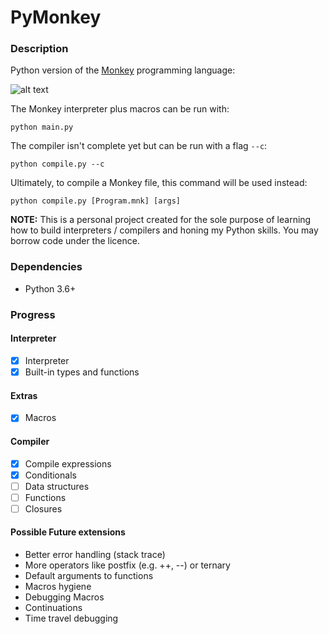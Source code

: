 # PyMonkey

### Description

Python version of the [Monkey](https://interpreterbook.com/#the-monkey-programming-language) programming language:

![alt text](https://interpreterbook.com/img/monkey_logo-d5171d15.png "Official Logo")

The Monkey interpreter plus macros can be run with:

`python main.py`

The compiler isn't complete yet but can be run with a flag `--c`:

`python compile.py --c`

Ultimately, to compile a Monkey file, this command will be used instead:

`python compile.py [Program.mnk] [args]`

**NOTE:** This is a personal project created for the sole purpose of learning how to build interpreters / compilers and honing my Python skills. You may borrow code under the licence.

### Dependencies

- Python 3.6+

### Progress

#### Interpreter

- [x] Interpreter
- [x] Built-in types and functions

#### Extras
- [x] Macros

#### Compiler

- [x] Compile expressions
- [x] Conditionals
- [ ] Data structures
- [ ] Functions
- [ ] Closures

#### Possible Future extensions
- Better error handling (stack trace)
- More operators like postfix (e.g. ++, --) or ternary
- Default arguments to functions 
- Macros hygiene 
- Debugging Macros
- Continuations
- Time travel debugging
